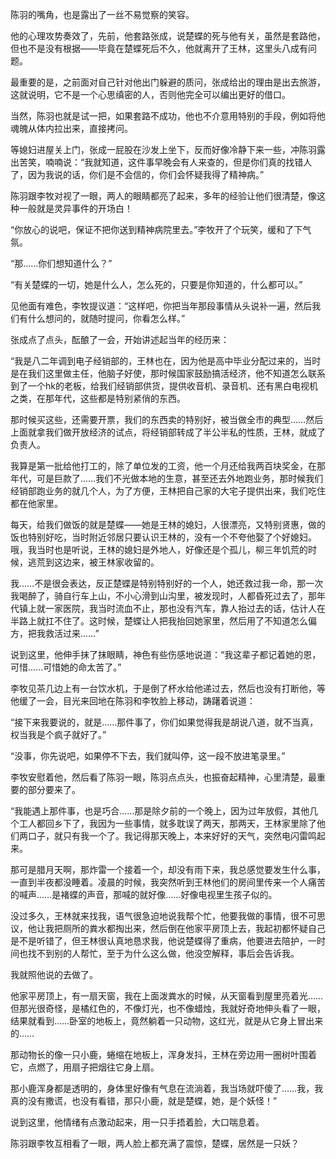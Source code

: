陈羽的嘴角，也是露出了一丝不易觉察的笑容。

他的心理攻势奏效了，先前，他套路张成，说楚蝶的死与他有关，虽然是套路他，但也不是没有根据——毕竟在楚蝶死后不久，他就离开了王林，这里头八成有问题。

最重要的是，之前面对自己针对他出门躲避的质问，张成给出的理由是出去旅游，这就说明，它不是一个心思缜密的人，否则他完全可以编出更好的借口。

当然，陈羽也就是试一把，如果套路不成功，他也不介意用特别的手段，例如将他魂魄从体内拉出来，直接拷问。

等媳妇进屋关上门，张成一屁股在沙发上坐下，反而好像冷静下来一些，冲陈羽露出苦笑，喃喃说：“我就知道，这件事早晚会有人来查的，但是你们真的找错人了，因为我说的话，你们是不会信的，你们会怀疑我得了精神病。”

陈羽跟李牧对视了一眼，两人的眼睛都亮了起来，多年的经验让他们很清楚，像这种一般就是灵异事件的开场白！

“你放心的说吧，保证不把你送到精神病院里去。”李牧开了个玩笑，缓和了下气氛。

“那……你们想知道什么？”

“有关楚蝶的一切，她是什么人，怎么死的，只要是你知道的，什么都可以。”

见他面有难色，李牧提议道：“这样吧，你把当年那段事情从头说补一遍，然后我们有什么想问的，就随时提问，你看怎么样。”

张成点了点头，酝酿了一会，开始讲述起当年的经历来：

“我是八二年调到电子经销部的，王林也在，因为他是高中毕业分配过来的，当时是在我们这里做主任，他脑子好使，那时候国家鼓励搞活经济，他不知道怎么联系到了一个hk的老板，给我们经销部供货，提供收音机、录音机、还有黑白电视机之类，在那年代，这些都是特别紧俏的东西。

那时候买这些，还需要开票，我们的东西卖的特别好，被当做全市的典型……然后上面就拿我们做开放经济的试点，将经销部转成了半公半私的性质，王林，就成了负责人。

我算是第一批给他打工的，除了单位发的工资，他一个月还给我两百块奖金，在那年代，可是巨款了……我们不光做本地的生意，甚至还去外地跑业务，那时候我们经销部跑业务的就几个人，为了方便，王林把自己家的大宅子提供出来，我们吃住都在他家里。

每天，给我们做饭的就是楚蝶——她是王林的媳妇，人很漂亮，又特别贤惠，做的饭也特别好吃，当时附近邻居只要认识王林的，没有一个不夸他娶了个好媳妇。哦，我当时也是听说，王林的媳妇是外地人，好像还是个孤儿，柳三年饥荒的时候，逃荒到这边来，被王林家收留的。

我……不是很会表达，反正楚蝶是特别特别好的一个人，她还救过我一命，那一次我喝醉了，骑自行车上山，不小心滑到山沟里，被发现时，人都昏死过去了，那年代镇上就一家医院，我当时流血不止，那也没有汽车，靠人抬过去的话，估计人在半路上就扛不住了。这时候，楚蝶让人把我抬回她家里，然后用了不知道怎么偏方，把我救活过来……”

说到这里，他伸手抹了抹眼睛，神色有些伤感地说道：“我这辈子都记着她的恩，可惜……可惜她的命太苦了。”

李牧见茶几边上有一台饮水机，于是倒了杯水给他递过去，然后也没有打断他，等他缓了一会，目光来回地在陈羽和李牧脸上移动，踌躇着说道：

“接下来我要说的，就是……那件事了，你们如果觉得我是胡说八道，就不当真，权当我是个疯子就好了。”

“没事，你先说吧，如果停不下去，我们就叫停，这一段不放进笔录里。”

李牧安慰着他，然后看了陈羽一眼，陈羽点点头，也振奋起精神，心里清楚，最重要的部分要来了。

“我能遇上那件事，也是巧合……那是除夕前的一个晚上，因为过年放假，其他几个工人都回乡下了，我因为一些事情，就多耽误了两天，那两天，王林家里除了他们两口子，就只有我一个了。我记得那天晚上，本来好好的天气，突然电闪雷鸣起来。

那可是腊月天啊，那炸雷一个接着一个，却没有雨下来，我总感觉要发生什么事，一直到半夜都没睡着。凌晨的时候，我突然听到王林他们的房间里传来一个人痛苦的喊声……是褚蝶的声音，那喊的就好像……好像电视里生孩子似的。

没过多久，王林就来找我，语气很急迫地说我帮个忙，他要我做的事情，很不可思议，他让我把厕所的粪水都掏出来，然后倒在他家平房顶上去，我起初都怀疑自己是不是听错了，但王林很认真地恳求我，他说楚蝶得了重病，他要进去陪护，一时间也找不到别的人帮忙，至于为什么这么做，他没空解释，事后会告诉我。

我就照他说的去做了。

他家平房顶上，有一扇天窗，我在上面泼粪水的时候，从天窗看到屋里亮着光……但那光很奇怪，是橘红色的，不像灯光，也不像蜡烛，我就好奇地伸头看了一眼，结果就看到……卧室的地板上，竟然躺着一只动物，这红光，就是从它身上冒出来的……

那动物长的像一只小鹿，蜷缩在地板上，浑身发抖，王林在旁边用一圈树叶围着它，点燃了，用扇子把烟往它身上扇。

那小鹿浑身都是透明的，身体里好像有气息在流淌着，我当场就吓傻了……我，我真的没有撒谎，也没有看错，那只小鹿，就是楚蝶，她，是个妖怪！”

说到这里，他情绪有点激动起来，用一只手捂着脸，大口喘息着。

陈羽跟李牧互相看了一眼，两人脸上都充满了震惊，楚蝶，居然是一只妖？
